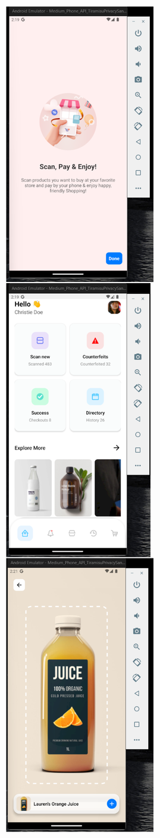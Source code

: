 ![Kết quả bài tập](./Screenshot%202024-10-14%20171555.png)
![Kết quả bài tập](./Screenshot%202024-10-14%20171644.png)
![Kết quả bài tập](./Screenshot%202024-10-14%20171700.png)